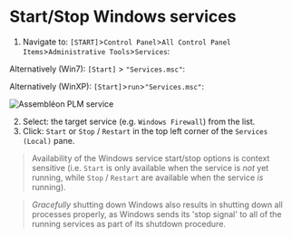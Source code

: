 # Start/Stop Windows services

1. Navigate to: `[START]`>`Control Panel`>`All Control Panel Items`>`Administrative Tools`>`Services`:

 Alternatively (Win7): `[Start]` > `"Services.msc"`:
 
 Alternatively (WinXP): `[Start]`>`run`>`"Services.msc"`:
 
 ![Assembléon PLM service](http://i.imgur.com/XgjaHYv.png)
 
2. Select: the target service (e.g. `Windows Firewall`) from the list.
3. Click: `Start` or `Stop` / `Restart` in the top left corner of the `Services (Local)` pane.

> Availability of the Windows service start/stop options is context sensitive (i.e.  `Start` is only available when the service is *not* yet running, while `Stop` / `Restart` are available when the service *is* running).

> *Gracefully* shutting down Windows also results in shutting down all processes properly, as Windows sends its 'stop signal' to all of the running services as part of its shutdown procedure.

